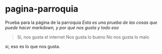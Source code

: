 # pagina-parroquia
Prueba para la página de la parroquia
*Esta es una prueba de las cosas que puede hacer markdown, y por qué nos gusta y todo eso*

> Si, nos gusta el internet
> Nos gusta lo bueno
> No nos gusta lo malo

si, eso es lo que nos gusta.

<!--stackedit_data:
eyJoaXN0b3J5IjpbMTA5MDg2NDk0M119
-->